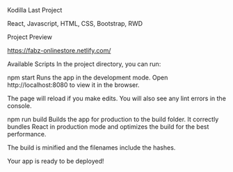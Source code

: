 
Kodilla Last Project </br>

React, Javascript, HTML, CSS, Bootstrap, RWD

Project Preview

https://fabz-onlinestore.netlify.com/

Available Scripts
In the project directory, you can run:

npm start
Runs the app in the development mode.
Open http://localhost:8080 to view it in the browser.

The page will reload if you make edits.
You will also see any lint errors in the console.

npm run build
Builds the app for production to the build folder.
It correctly bundles React in production mode and optimizes the build for the best performance.

The build is minified and the filenames include the hashes.

Your app is ready to be deployed!